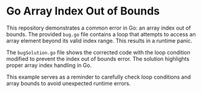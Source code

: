 # Go Array Index Out of Bounds

This repository demonstrates a common error in Go: an array index out of bounds.  The provided `bug.go` file contains a loop that attempts to access an array element beyond its valid index range.  This results in a runtime panic.

The `bugSolution.go` file shows the corrected code with the loop condition modified to prevent the index out of bounds error.  The solution highlights proper array index handling in Go.

This example serves as a reminder to carefully check loop conditions and array bounds to avoid unexpected runtime errors.